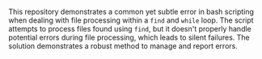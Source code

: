 This repository demonstrates a common yet subtle error in bash scripting when dealing with file processing within a `find` and `while` loop.  The script attempts to process files found using `find`, but it doesn't properly handle potential errors during file processing, which leads to silent failures.  The solution demonstrates a robust method to manage and report errors.
